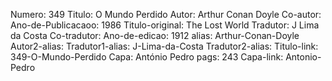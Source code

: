 Numero: 349
Titulo: O Mundo Perdido
Autor: Arthur Conan Doyle
Co-autor: 
Ano-de-Publicacaoo: 1986
Titulo-original: The Lost World
Tradutor: J Lima da Costa
Co-tradutor: 
Ano-de-edicao: 1912
alias: Arthur-Conan-Doyle
Autor2-alias: 
Tradutor1-alias: J-Lima-da-Costa
Tradutor2-alias: 
Titulo-link: 349-O-Mundo-Perdido
Capa: António Pedro
pags: 243
Capa-link: Antonio-Pedro